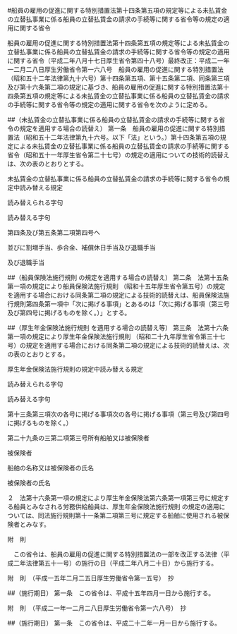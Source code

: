 #船員の雇用の促進に関する特別措置法第十四条第五項の規定等による未払賃金の立替払事業に係る船員の立替払賃金の請求の手続等に関する省令等の規定の適用に関する省令


船員の雇用の促進に関する特別措置法第十四条第五項の規定等による未払賃金の立替払事業に係る船員の立替払賃金の請求の手続等に関する省令等の規定の適用に関する省令（平成二年八月十七日厚生省令第四十八号）最終改正：平成二一年一二月二八日厚生労働省令第一六八号　船員の雇用の促進に関する特別措置法（昭和五十二年法律第九十六号）第十四条第五項、第十五条第二項、同条第三項及び第十六条第二項の規定に基づき、船員の雇用の促進に関する特別措置法第十四条第五項の規定等による未払賃金の立替払事業に係る船員の立替払賃金の請求の手続等に関する省令等の規定の適用に関する省令を次のように定める。

##（未払賃金の立替払事業に係る船員の立替払賃金の請求の手続等に関する省令の規定を適用する場合の読替え）
第一条　船員の雇用の促進に関する特別措置法（昭和五十二年法律第九十六号。以下「法」という。）第十四条第五項の規定による未払賃金の立替払事業に係る船員の立替払賃金の請求の手続等に関する省令（昭和五十一年厚生省令第二十七号）の規定の適用についての技術的読替えは、次の表のとおりとする。


未払賃金の立替払事業に係る船員の立替払賃金の請求の手続等に関する省令の規定中読み替える規定

読み替えられる字句

読み替える字句




第四条及び第五条第二項第四号ヘ

並びに割増手当、歩合金、補償休日手当及び退職手当

及び退職手当







##（船員保険法施行規則
の規定を適用する場合の読替え）
第二条　法第十五条第一項の規定により船員保険法施行規則
（昭和十五年厚生省令第五号）の規定を適用する場合における同条第二項の規定による技術的読替えは、船員保険法施行規則第四条第一項中「次に掲げる事項」とあるのは「次に掲げる事項（第三号及び第四号に掲げるものを除く。）」とする。



##（厚生年金保険法施行規則
を適用する場合の読替え等）
第三条　法第十六条第一項の規定により厚生年金保険法施行規則
（昭和二十九年厚生省令第三十七号）の規定を適用する場合における同条第二項の規定による技術的読替えは、次の表のとおりとする。


厚生年金保険法施行規則の規定中読み替える規定

読み替えられる字句

読み替える字句




第十三条第三項次の各号に掲げる事項次の各号に掲げる事項（第三号及び第四号に掲げるものを除く。）




第二十九条の三第二項第三号所有船舶又は被保険者

被保険者




船舶の名称又は被保険者の氏名

被保険者の氏名





２　法第十六条第一項の規定により厚生年金保険法第六条第一項第三号に規定する船員とみなされる労務供給船員は、厚生年金保険法施行規則
の規定の適用については、同法施行規則第十一条第二項第三号に規定する船舶に使用される被保険者とみなす。




附　則


　この省令は、船員の雇用の促進に関する特別措置法の一部を改正する法律（平成二年法律第五十一号）の施行の日（平成二年八月二十日）から施行する。


附　則　（平成一五年二月二五日厚生労働省令第一五号）　抄


##（施行期日）
第一条　この省令は、平成十五年四月一日から施行する。


附　則　（平成二一年一二月二八日厚生労働省令第一六八号）　抄


##（施行期日）
第一条　この省令は、平成二十二年一月一日から施行する。





